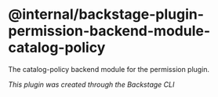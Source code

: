 # @internal/backstage-plugin-permission-backend-module-catalog-policy

The catalog-policy backend module for the permission plugin.

_This plugin was created through the Backstage CLI_
